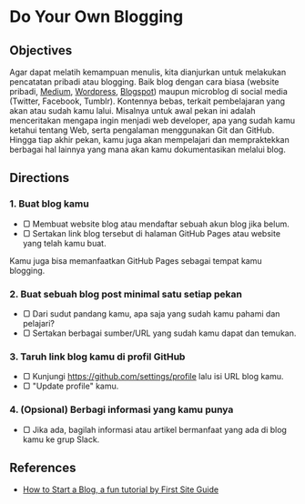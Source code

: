 # Do Your Own Blogging

## Objectives

Agar dapat melatih kemampuan menulis, kita dianjurkan untuk melakukan pencatatan pribadi atau blogging. Baik blog dengan cara biasa (website pribadi, [Medium](https://medium.com), [Wordpress](https://wordpress.com), [Blogspot](http://blogspot.com)) maupun microblog di social media (Twitter, Facebook, Tumblr). Kontennya bebas, terkait pembelajaran yang akan atau sudah kamu lalui. Misalnya untuk awal pekan ini adalah menceritakan mengapa ingin menjadi web developer, apa yang sudah kamu ketahui tentang Web, serta pengalaman menggunakan Git dan GitHub. Hingga tiap akhir pekan, kamu juga akan mempelajari dan mempraktekkan berbagai hal lainnya yang mana akan kamu dokumentasikan melalui blog.

## Directions

### 1. Buat blog kamu

- ▢ Membuat website blog atau mendaftar sebuah akun blog jika belum.
- ▢ Sertakan link blog tersebut di halaman GitHub Pages atau website yang telah kamu buat.

Kamu juga bisa memanfaatkan GitHub Pages sebagai tempat kamu blogging.

### 2. Buat sebuah blog post minimal satu setiap pekan

- ▢ Dari sudut pandang kamu, apa saja yang sudah kamu pahami dan pelajari?
- ▢ Sertakan berbagai sumber/URL yang sudah kamu dapat dan temukan.

### 3. Taruh link blog kamu di profil GitHub

- ▢ Kunjungi <https://github.com/settings/profile> lalu isi URL blog kamu.
- ▢ "Update profile" kamu.

### 4. (Opsional) Berbagi informasi yang kamu punya

- ▢ Jika ada, bagilah informasi atau artikel bermanfaat yang ada di blog kamu ke grup Slack.

## References

- [How to Start a Blog, a fun tutorial by First Site Guide](http://firstsiteguide.com/start-blog)
